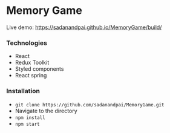 # Memory Game

Live demo: https://sadanandpai.github.io/MemoryGame/build/

### Technologies
- React
- Redux Toolkit
- Styled components
- React spring

### Installation
- `git clone https://github.com/sadanandpai/MemoryGame.git`
- Navigate to the directory
- `npm install`
- `npm start`
